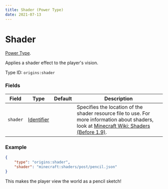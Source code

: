 ```yaml
---
title: Shader (Power Type)
date: 2021-07-13
---
```

# Shader

[Power Type](../power_types.md).

Applies a shader effect to the player's vision.

Type ID: `origins:shader`

### Fields

Field  | Type | Default | Description
-------|------|---------|-------------
`shader` | [Identifier](../data_types/identifier.md) | | Specifies the location of the shader resource file to use. For more information about shaders, look at [Minecraft Wiki: Shaders (Before 1.9)](https://minecraft.fandom.com/wiki/Shaders/Before_1.9).

### Example
```json
{
  	"type": "origins:shader",
  	"shader": "minecraft:shaders/post/pencil.json"
}
```
This makes the player view the world as a pencil sketch!
